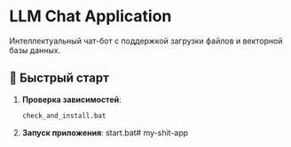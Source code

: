 # LLM Chat Application

Интеллектуальный чат-бот с поддержкой загрузки файлов и векторной базы данных.

## 🚀 Быстрый старт

1. **Проверка зависимостей**:
   ```cmd
   check_and_install.bat

2. **Запуск приложения**:
    start.bat#   m y - s h i t - a p p  
 